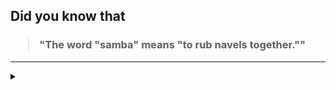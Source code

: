 ## Did you know that

<h3>
  <blockquote>
<!--START_SECTION:debris-->                                                                                                                                                                                                                  
"The word "samba" means "to rub navels together.""
<!--END_SECTION:debris-->
  </blockquote>
</h3>

-----

<details>
  <summary></summary>

<img src="https://github-readme-stats.vercel.app/api?show_icons=true&hide=issues&username=ekickx"> <img src="https://github-readme-stats.vercel.app/api/top-langs/?layout=compact&username=ekickx">

</details>

